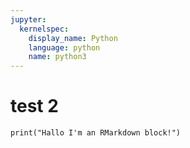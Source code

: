 ```yaml
---
jupyter:
  kernelspec:
    display_name: Python
    language: python
    name: python3
---
```


# test 2

```{python echo=TRUE}
print("Hallo I'm an RMarkdown block!")
```
